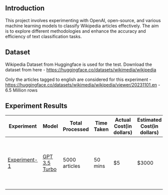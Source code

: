 ## Introduction

This project involves experimenting with OpenAI, open-source, and various machine learning models to classify Wikipedia articles effectively. The aim is to explore different methodologies and enhance the accuracy and efficiency of text classification tasks.

## Dataset

Wikipedia Dataset from Huggingface is used for the test. Download the dataset from here - https://huggingface.co/datasets/wikimedia/wikipedia

Only the articles tagged to english are considered for this experiment - https://huggingface.co/datasets/wikimedia/wikipedia/viewer/20231101.en - 6.5 Million rows

## Experiment Results

| Experiment   | Model        | Total Processed | Time Taken | Actual Cost(in dollars) | Estimated Cost(in dollars) | Estimated Time | Remarks            |
|--------------|--------------|-----------------|------------|-------------|----------------|----------------|--------------------|
| [Experiment-1](../classification/Experiment-1%20GPT3.5.ipynb) | [GPT 3.5 Turbo](https://platform.openai.com/docs/models/gpt-3-5-turbo) | 5000 articles   | 50 mins    | $5         | $3000            | 40 days      | Sequential execution - Naive approach and not effective for huge dataset   |
